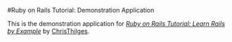 #Ruby on Rails Tutorial: Demonstration Application

This is the demonstration application for [*Ruby on Rails Tutorial: Learn Rails by Example*](http://railstutorial.org) by [ChrisThilges](http://christhilges.com).